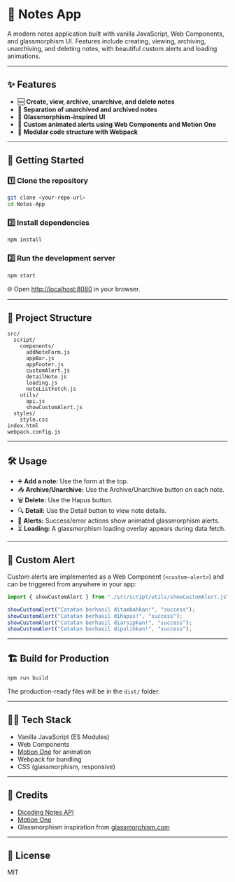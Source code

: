 # 📝 Notes App

A modern notes application built with vanilla JavaScript, Web Components, and glassmorphism UI. Features include creating, viewing, archiving, unarchiving, and deleting notes, with beautiful custom alerts and loading animations.

---

## ✨ Features

- 🆕 **Create, view, archive, unarchive, and delete notes**
- 📂 **Separation of unarchived and archived notes**
- 🧊 **Glassmorphism-inspired UI**
- 🚨 **Custom animated alerts using Web Components and Motion One**
- 🧩 **Modular code structure with Webpack**

---

## 🚀 Getting Started

### 1️⃣ Clone the repository

```sh
git clone <your-repo-url>
cd Notes-App
```

### 2️⃣ Install dependencies

```sh
npm install
```

### 3️⃣ Run the development server

```sh
npm start
```

🌐 Open [http://localhost:8080](http://localhost:8080) in your browser.

---

## 📁 Project Structure

```
src/
  script/
    components/
      addNoteForm.js
      appBar.js
      appFooter.js
      customAlert.js
      detailNote.js
      loading.js
      noteListFetch.js
    utils/
      api.js
      showCustomAlert.js
  styles/
    style.css
index.html
webpack.config.js
```

---

## 🛠️ Usage

- ➕ **Add a note:** Use the form at the top.
- 📥 **Archive/Unarchive:** Use the Archive/Unarchive button on each note.
- 🗑️ **Delete:** Use the Hapus button.
- 🔍 **Detail:** Use the Detail button to view note details.
- 🎉 **Alerts:** Success/error actions show animated glassmorphism alerts.
- ⏳ **Loading:** A glassmorphism loading overlay appears during data fetch.

---

## 🚨 Custom Alert

Custom alerts are implemented as a Web Component (`<custom-alert>`) and can be triggered from anywhere in your app:

```js
import { showCustomAlert } from "./src/script/utils/showCustomAlert.js";

showCustomAlert("Catatan berhasil ditambahkan!", "success");
showCustomAlert("Catatan berhasil dihapus!", "success");
showCustomAlert("Catatan berhasil diarsipkan!", "success");
showCustomAlert("Catatan berhasil dipulihkan!", "success");
```

---

## 🏗️ Build for Production

```sh
npm run build
```

The production-ready files will be in the `dist/` folder.

---

## 🧑‍💻 Tech Stack

- Vanilla JavaScript (ES Modules)
- Web Components
- [Motion One](https://motion.dev/) for animation
- Webpack for bundling
- CSS (glassmorphism, responsive)

---

## 🙏 Credits

- [Dicoding Notes API](https://notes-api.dicoding.dev/)
- [Motion One](https://motion.dev/)
- Glassmorphism inspiration from [glassmorphism.com](https://glassmorphism.com/)

---

## 📄 License

MIT
